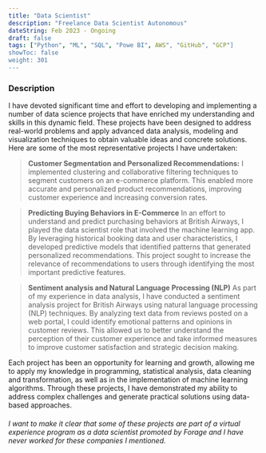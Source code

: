 ```yaml
---
title: "Data Scientist"
description: "Freelance Data Scientist Autonomous"
dateString: Feb 2023 - Ongoing
draft: false
tags: ["Python", "ML", "SQL", "Powe BI", AWS", "GitHub", "GCP"]
showToc: false
weight: 301
--- 
```


### Description

I have devoted significant time and effort to developing and implementing a number of data science projects that have enriched my understanding and skills in this dynamic field. These projects have been designed to address real-world problems and apply advanced data analysis, modeling and visualization techniques to obtain valuable ideas and concrete solutions. Here are some of the most representative projects I have undertaken:

> **Customer Segmentation and Personalized Recommendations:**
I implemented clustering and collaborative filtering techniques to segment customers on an e-commerce platform. This enabled more accurate and personalized product recommendations, improving customer experience and increasing conversion rates.

> **Predicting Buying Behaviors in E-Commerce**
In an effort to understand and predict purchasing behaviors at British Airways, I played the data scientist role that involved the machine learning app. By leveraging historical booking data and user characteristics, I developed predictive models that identified patterns that generated personalized recommendations. This project sought to increase the relevance of recommendations to users through identifying the most important predictive features.

> **Sentiment analysis and Natural Language Processing (NLP)**
As part of my experience in data analysis, I have conducted a sentiment analysis project for British Airways using natural language processing (NLP) techniques. By analyzing text data from reviews posted on a web portal, I could identify emotional patterns and opinions in customer reviews. This allowed us to better understand the perception of their customer experience and take informed measures to improve customer satisfaction and strategic decision making.

Each project has been an opportunity for learning and growth, allowing me to apply my knowledge in programming, statistical analysis, data cleaning and transformation, as well as in the implementation of machine learning algorithms. Through these projects, I have demonstrated my ability to address complex challenges and generate practical solutions using data-based approaches.

###### _I want to make it clear that some of these projects are part of a virtual experience program as a data scientist promoted by Forage and I have never worked for these companies I mentioned_.